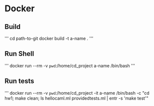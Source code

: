 # Docker
## Build 
'''
cd path-to-git
docker build -t a-name .
'''

## Run Shell
'''
docker run --rm -v `pwd`:/home/cd_project a-name /bin/bash
'''

## Run tests
'''
docker run --rm -v `pwd`:/home/cd_project -it a-name /bin/bash -c "cd hw1; make clean; ls hellocaml.ml providedtests.ml | entr -s 'make test'"